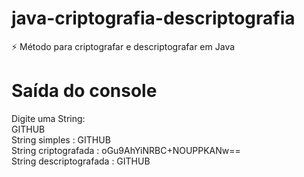 # java-criptografia-descriptografia
:zap: Método para criptografar e descriptografar em Java

# Saída do console
Digite uma String:<br> 
GITHUB<br>
String simples          : GITHUB<br>
String criptografada    : oGu9AhYiNRBC+NOUPPKANw==<br>
String descriptografada : GITHUB<br>
